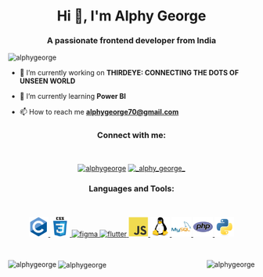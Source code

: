 <h1 align="center">Hi 👋, I'm Alphy George</h1>
<h3 align="center">A passionate frontend developer from India</h3>

<p align="left"> <img src="https://komarev.com/ghpvc/?username=alphygeorge&label=Profile%20views&color=0e75b6&style=flat" alt="alphygeorge" /> </p>

- 🔭 I’m currently working on **THIRDEYE: CONNECTING THE DOTS OF UNSEEN WORLD**

- 🌱 I’m currently learning **Power BI**

- 📫 How to reach me **alphygeorge70@gmail.com**

<h3 align="center">Connect with me:</h3><br/>
<p align="center">
<a href="https://linkedin.com/in/alphy-george-568347202" target="blank"><img align="center" src="https://raw.githubusercontent.com/rahuldkjain/github-profile-readme-generator/master/src/images/icons/Social/linked-in-alt.svg" alt="alphygeorge" height="30" width="40" /></a>
<a href="https://instagram.com/_alphy_george_" target="blank"><img align="center" src="https://raw.githubusercontent.com/rahuldkjain/github-profile-readme-generator/master/src/images/icons/Social/instagram.svg" alt="_alphy_george_" height="30" width="40" /></a>
</p>

<h3 align="center">Languages and Tools:</h3><br/>
<p align="center"> <a href="https://www.cprogramming.com/" target="_blank" rel="noreferrer"> <img src="https://raw.githubusercontent.com/devicons/devicon/master/icons/c/c-original.svg" alt="c" width="40" height="40"/> </a> <a href="https://www.w3schools.com/css/" target="_blank" rel="noreferrer"> <img src="https://raw.githubusercontent.com/devicons/devicon/master/icons/css3/css3-original-wordmark.svg" alt="css3" width="40" height="40"/> </a> <a href="https://www.figma.com/" target="_blank" rel="noreferrer"> <img src="https://www.vectorlogo.zone/logos/figma/figma-icon.svg" alt="figma" width="40" height="40"/> </a> <a href="https://flutter.dev" target="_blank" rel="noreferrer"> <img src="https://www.vectorlogo.zone/logos/flutterio/flutterio-icon.svg" alt="flutter" width="40" height="40"/> </a> <a href="https://developer.mozilla.org/en-US/docs/Web/JavaScript" target="_blank" rel="noreferrer"> <img src="https://raw.githubusercontent.com/devicons/devicon/master/icons/javascript/javascript-original.svg" alt="javascript" width="40" height="40"/> </a> <a href="https://www.linux.org/" target="_blank" rel="noreferrer"> <img src="https://raw.githubusercontent.com/devicons/devicon/master/icons/linux/linux-original.svg" alt="linux" width="40" height="40"/> </a> <a href="https://www.mysql.com/" target="_blank" rel="noreferrer"> <img src="https://raw.githubusercontent.com/devicons/devicon/master/icons/mysql/mysql-original-wordmark.svg" alt="mysql" width="40" height="40"/> </a> <a href="https://www.php.net" target="_blank" rel="noreferrer"> <img src="https://raw.githubusercontent.com/devicons/devicon/master/icons/php/php-original.svg" alt="php" width="40" height="40"/> </a> <a href="https://www.python.org" target="_blank" rel="noreferrer"> <img src="https://raw.githubusercontent.com/devicons/devicon/master/icons/python/python-original.svg" alt="python" width="40" height="40"/> </a> </p><br/>

<p><img align="left" src="https://github-readme-streak-stats.herokuapp.com/?user=alphygeorge&" alt="alphygeorge" /></p>
<p align="right"><img align="right" src="https://github-readme-stats.vercel.app/api/top-langs?username=alphygeorge&show_icons=true&locale=en&layout=compact" alt="alphygeorge" /></p>

<p>&nbsp;<img align="center" src="https://github-readme-stats.vercel.app/api?username=alphygeorge&show_icons=true&locale=en" alt="alphygeorge" /></p><br/>




